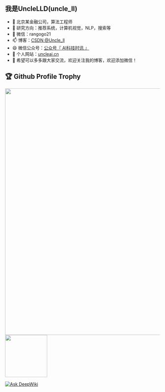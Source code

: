 ## 我是UncleLLD(uncle_ll)

- 🔭 北京某金融公司，算法工程师
- 🌱 研究方向：推荐系统，计算机视觉，NLP，搜索等
- 💬 微信：rangogo21
- 📫 博客：<a href="https://blog.csdn.net/uncle_ll" target="_blank">CSDN @Uncle_ll</a>
- 😄 微信公众号：<a href="AI科技时讯.png">公众号『 AI科技时讯 』</a>
- 🌟 个人网站：[uncleai.cn](https://uncleai.cn/)
- 👯 希望可以多多跟大家交流，欢迎关注我的博客，欢迎添加微信！

## 🏆 Github Profile Trophy

<a href="https://github.com/ryo-ma/github-profile-trophy">
  <img width=800 src="https://github-profile-trophy.vercel.app/?username=UncleLLD&row=1&theme=flat&no-frame=true"/>
</a>

<img align="" height="137px" src="https://github-readme-stats.vercel.app/api?username=UncleLLD&hide_title=true&hide_border=true&show_icons=true&include_all_commits=true&line_height=21&bg_color=0,EC6C6C,FFD479,FFFC79,73FA79&theme=graywhite&locale=cn" />

<!--
<img align="" height="137px" src="https://github-readme-stats.vercel.app/api/top-langs/?username=UncleLLDd&hide_title=true&hide_border=true&layout=compact&bg_color=0,73FA79,73FDFF,D783FF&theme=graywhite&locale=cn" />
-->

<a href="https://deepwiki.com/myshell-ai/MeloTTS"><img src="https://deepwiki.com/badge.svg" alt="Ask DeepWiki"></a>

